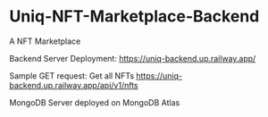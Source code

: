 # Uniq-NFT-Marketplace-Backend
A NFT Marketplace

Backend Server Deployment: https://uniq-backend.up.railway.app/

Sample GET request:
Get all NFTs
https://uniq-backend.up.railway.app/api/v1/nfts


MongoDB Server deployed on MongoDB Atlas
